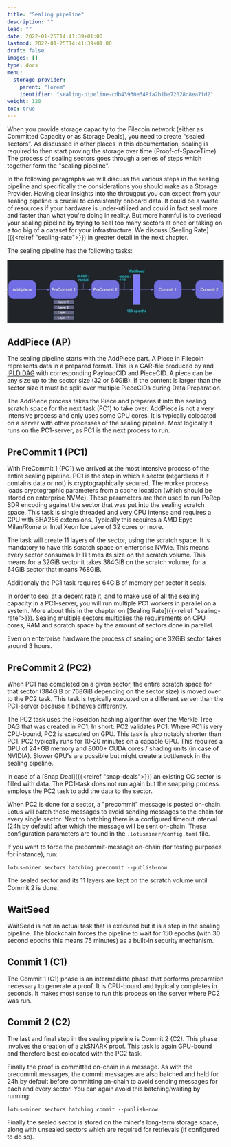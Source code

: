 ```yaml
---
title: "Sealing pipeline"
description: ""
lead: ""
date: 2022-01-25T14:41:39+01:00
lastmod: 2022-01-25T14:41:39+01:00
draft: false
images: []
type: docs
menu:
  storage-provider:
    parent: "lorem"
    identifier: "sealing-pipeline-cdb43930e348fa2b1be72028d8ea7fd2"
weight: 120
toc: true
---
```


When you provide storage capacity to the Filecoin network (either as Committed Capacity or as Storage Deals), you need to create "sealed sectors". As discussed in other places in this documentation, sealing is required to then start proving the storage over time (Proof-of-SpaceTime). The process of sealing sectors goes through a series of steps which together form the "sealing pipeline".

In the following paragraphs we will discuss the various steps in the sealing pipeline and specifically the considerations you should make as a Storage Provider. Having clear insights into the througput you can expect from your sealing pipeline is crucial to consistently onboard data. It could be a waste of resources if your hardware is under-utilized and could in fact seal more and faster than what you're doing in reality. But more harmful is to overload your sealing pipeline by trying to seal too many sectors at once or taking on a too big of a dataset for your infrastructure. We discuss [Sealing Rate]({{<relref "sealing-rate">}}) in greater detail in the next chapter.

The sealing pipeline has the following tasks:

![sealing tasks](sealing-tasks.png)

## AddPiece (AP)
The sealing pipeline starts with the AddPiece part. A Piece in Filecoin represents data in a prepared format. This is a CAR-file produced by and [IPLD DAG](https://ipld.io) with corresponding PayloadCID and PieceCID. A piece can be any size up to the sector size (32 or 64GiB). If the content is larger than the sector size it must be split over multiple PieceCIDs during Data Preparation.

The AddPiece process takes the Piece and prepares it into the sealing scratch space for the next task (PC1) to take over.
AddPiece is not a very intensive process and only uses some CPU cores. It is typically colocated on a server with other processes of the sealing pipeline. Most logically it runs on the PC1-server, as PC1 is the next process to run.

## PreCommit 1 (PC1)
With PreCommit 1 (PC1) we arrived at the most intensive process of the entire sealing pipeline. PC1 is the step in which a sector (regardless if it contains data or not) is cryptographically secured. The worker process loads cryptographic parameters from a cache location (which should be stored on enterprise NVMe). These parameters are then used to run PoRep SDR encoding against the sector that was put into the sealing scratch space. This task is single threaded and very CPU intense and requires a CPU with SHA256 extensions. Typically this requires a AMD Epyc Milan/Rome or Intel Xeon Ice Lake of 32 cores or more.

The task will create 11 layers of the sector, using the scratch space. It is mandatory to have this scratch space on enterprise NVMe. This means every sector consumes 1+11 times its size on the scratch volume. This means for a 32GiB sector it takes 384GiB on the scratch volume, for a 64GiB sector that means 768GiB.

Additionaly the PC1 task requires 64GiB of memory per sector it seals.

In order to seal at a decent rate it, and to make use of all the sealing capacity in a PC1-server, you will run multiple PC1 workers in parallel on a system. More about this in the chapter on [Sealing Rate]({{<relref "sealing-rate">}}). Sealing multiple sectors multiplies the requirements on CPU cores, RAM and scratch space by the amount of sectors done in parellel.

Even on enterprise hardware the process of sealing one 32GiB sector takes around 3 hours.

## PreCommit 2 (PC2)
When PC1 has completed on a given sector, the entire scratch space for that sector (384GiB or 768GiB depending on the sector size) is moved over to the PC2 task. This task is typically executed on a different server than the PC1-server because it behaves differently. 

The PC2 task uses the Poseidon hashing algorithm over the Merkle Tree DAG that was created in PC1. In short: PC2 validates PC1. 
Where PC1 is very CPU-bound, PC2 is executed on GPU. This task is also notably shorter than PC1. PC2 typically runs for 10-20 minutes on a capable GPU. This requires a GPU of 24+GB memory and 8000+ CUDA cores / shading units (in case of NVIDIA). Slower GPU's are possible but might create a bottleneck in the sealing pipeline.

In case of a [Snap Deal]({{<relref "snap-deals">}}) an existing CC sector is filled with data. The PC1-task does not run again but the snapping process employs the PC2 task to add the data to the sector.

When PC2 is done for a sector, a "precommit" message is posted on-chain. Lotus will batch these messages to avoid sending messages to the chain for every single sector. Next to batching there is a configured timeout interval (24h by default) after which the message will be sent on-chain. These configuration parameters are found in the `.lotusminer/config.toml` file.

If you want to force the precommit-message on-chain (for testing purposes for instance), run:

    lotus-miner sectors batching precommit --publish-now

The sealed sector and its 11 layers are kept on the scratch volume until Commit 2 is done.
<!-- to be verified with Angelo-->

## WaitSeed
WaitSeed is not an actual task that is executed but it is a step in the sealing pipeline. The blockchain forces the pipeline to wait for 150 epochs (with 30 second epochs this means 75 minutes) as a built-in security mechanism.

## Commit 1 (C1)
The Commit 1 (C1) phase is an intermediate phase that performs preparation necessary to generate a proof. It is CPU-bound and typically completes in seconds. It makes most sense to run this process on the server where PC2 was run.

## Commit 2 (C2)
The last and final step in the sealing pipeline is Commit 2 (C2). This phase involves the creation of a zkSNARK proof. This task is again GPU-bound and therefore best colocated with the PC2 task.

Finally the proof is committed on-chain in a message. As with the precommit messages, the commit messages are also batched and held for 24h by default before committing on-chain to avoid sending messages for each and every sector. You can again avoid this batching/waiting by running:

    lotus-miner sectors batching commit --publish-now

Finally the sealed sector is stored on the miner's long-term storage space, along with unsealed sectors which are required for retrievals (if configured to do so).